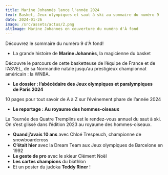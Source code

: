 ```yaml
---
title: Marine Johannès lance l'année 2024
text: Basket, Jeux olympiques et saut à ski au sommaire du numéro 9
date: 2024-01-26
image: /src/assets/actus/2.png
altImage: Marine Johannes en couverture du numéro d'À fond
---
```


Découvrez le sommaire du numéro 9 d'À fond!

- La grande histoire de **Marine Johannès**, la magicienne du basket

Découvre le parcours de cette basketteuse de l’équipe de France et de l’ASVEL, de sa Normandie natale jusqu’au prestigieux championnat américain : la WNBA.

- **Le dossier : l’abécédaire des Jeux olympiques et paralympiques de Paris 2024**

10 pages pour tout savoir de A à Z sur l’événement phare de l’année 2024

- **Le reportage : Au royaume des hommes-oiseaux**

La Tournée des Quatre Tremplins est le rendez-vous annuel du saut à ski. On s’est glissé dans l’édition 2023 au royaume des hommes-oiseaux.

- **Quand j’avais 10 ans** avec Chloé Trespeuch, championne de snowboardcross
- **C’était hier** avec la Dream Team aux Jeux olympiques de Barcelone en 1992
- **Le geste de pro** avec le skieur Clément Noël
- **Les cartes champions** du biathlon
- Et un poster du judoka **Teddy Riner** !
